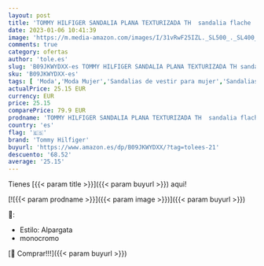 ```yaml
---
layout: post
title: 'TOMMY HILFIGER SANDALIA PLANA TEXTURIZADA TH  sandalia flache  negra  40'
date: 2023-01-06 10:41:39
image: 'https://m.media-amazon.com/images/I/31vRwF25IZL._SL500_._SL400_.jpg'
comments: true
category: ofertas
author: 'tole.es'
slug: 'B09JKWYDXX-es TOMMY HILFIGER SANDALIA PLANA TEXTURIZADA TH sandalia...'
sku: 'B09JKWYDXX-es'
tags: [ 'Moda','Moda Mujer','Sandalias de vestir para mujer','Sandalias y palas de mujer','Zapatos para mujer','sandalia','tommy hilfiger','🇪🇸', ]
actualPrice: 25.15 EUR
currency: EUR
price: 25.15
comparePrice: 79.9 EUR
prodname: 'TOMMY HILFIGER SANDALIA PLANA TEXTURIZADA TH  sandalia flache  negra  40'
country: 'es'
flag: '🇪🇸'
brand: 'Tommy Hilfiger'
buyurl: 'https://www.amazon.es/dp/B09JKWYDXX/?tag=tolees-21'
descuento: '68.52'
average: '25.15'
---
```


Tienes [{{< param title >}}]({{< param buyurl >}}) aqui!

[![{{< param prodname >}}]({{< param image >}})]({{< param buyurl >}})

🔎:

- Estilo: Alpargata
- monocromo

[🛒 Comprar!!!]({{< param buyurl >}})
